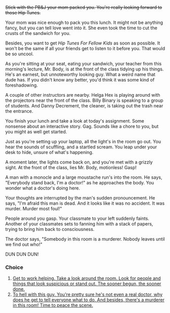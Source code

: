 ~~Stick with the PB&J your mom packed you. You're really looking forward to those Hip Tunes.~~

Your mom was nice enough to pack you this lunch. It might not be anything fancy, but you can tell love went into it. She even took the time to cut the crusts of the sandwich for you.

Besides, you want to get *Hip Tunes For Fellow Kids* as soon as possible. It won't be the same if all your friends get to listen to it before you. That would be so uncool.

As you're sitting at your seat, eating your sandwich, your teacher from this morning's lecture, Mr. Body, is at the front of the class tidying up his things. He's an earnest, but unnoteworthy looking guy. What a weird name that dude has. If you didn't know any better, you'd think it was some kind of foreshadowing.

A couple of other instructors are nearby. Helga Hex is playing around with the projectors near the front of the class. Billy Binary is speaking to a group of students. And Danny Decrement, the cleaner, is taking out the trash near the entrance.

You finish your lunch and take a look at today's assignment. Some nonsense about an interactive story. Gag. Sounds like a chore to you, but you might as well get started.

Just as you're setting up your laptop, all the light's in the room go out. You hear the sounds of scuffling, and a startled scream. You leap under your desk to hide, unsure of what's happening.

A moment later, the lights come back on, and you're met with a grizzly sight. At the front of the class, lies Mr. Body, motionless! Gasp!

A man with a monocle and a large moustache run's into the room. He says, "Everybody stand back, I'm a doctor!" as he approaches the body. You wonder what a doctor's doing here.

Your thoughts are interrupted by the man's sudden pronouncement. He says, "I'm afraid this man is dead. And it looks like it was no accident. It was murder. Murder most foul!"

People around you gasp. Your classmate to your left suddenly faints. Another of your classmates sets to fanning him with a stack of papers, trying to bring him back to consciousness.

The doctor says, "Somebody in this room is a murderer. Nobody leaves until we find out who!"

DUN DUN DUN!

### Choice

1. [Get to work helping. Take a look around the room. Look for people and things that look suspicious or stand out. The sooner begun, the sooner done.](2a.md)
1. [To hell with this guy. You're pretty sure he's not even a real doctor, why does he get to tell everyone what to do. And besides, there's a murderer in this room! Time to peace the scene.](2b.md)
